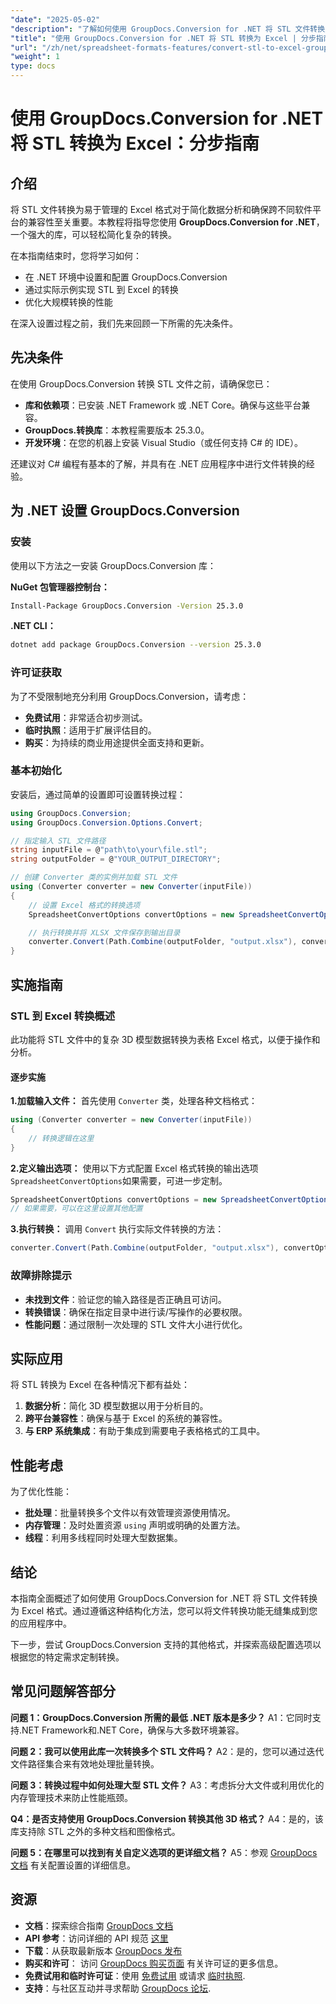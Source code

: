 ```yaml
---
"date": "2025-05-02"
"description": "了解如何使用 GroupDocs.Conversion for .NET 将 STL 文件转换为 Excel 格式。本分步指南可简化数据分析并确保软件兼容性。"
"title": "使用 GroupDocs.Conversion for .NET 将 STL 转换为 Excel | 分步指南"
"url": "/zh/net/spreadsheet-formats-features/convert-stl-to-excel-groupdocs-net/"
"weight": 1
type: docs
---
```

# 使用 GroupDocs.Conversion for .NET 将 STL 转换为 Excel：分步指南

## 介绍

将 STL 文件转换为易于管理的 Excel 格式对于简化数据分析和确保跨不同软件平台的兼容性至关重要。本教程将指导您使用 **GroupDocs.Conversion for .NET**，一个强大的库，可以轻松简化复杂的转换。

在本指南结束时，您将学习如何：
- 在 .NET 环境中设置和配置 GroupDocs.Conversion
- 通过实际示例实现 STL 到 Excel 的转换
- 优化大规模转换的性能

在深入设置过程之前，我们先来回顾一下所需的先决条件。

## 先决条件

在使用 GroupDocs.Conversion 转换 STL 文件之前，请确保您已：
- **库和依赖项**：已安装 .NET Framework 或 .NET Core。确保与这些平台兼容。
- **GroupDocs.转换库**：本教程需要版本 25.3.0。
- **开发环境**：在您的机器上安装 Visual Studio（或任何支持 C# 的 IDE）。

还建议对 C# 编程有基本的了解，并具有在 .NET 应用程序中进行文件转换的经验。

## 为 .NET 设置 GroupDocs.Conversion

### 安装

使用以下方法之一安装 GroupDocs.Conversion 库：

**NuGet 包管理器控制台：**
```bash
Install-Package GroupDocs.Conversion -Version 25.3.0
```

**.NET CLI：**
```bash
dotnet add package GroupDocs.Conversion --version 25.3.0
```

### 许可证获取

为了不受限制地充分利用 GroupDocs.Conversion，请考虑：
- **免费试用**：非常适合初步测试。
- **临时执照**：适用于扩展评估目的。
- **购买**：为持续的商业用途提供全面支持和更新。

### 基本初始化

安装后，通过简单的设置即可设置转换过程：
```csharp
using GroupDocs.Conversion;
using GroupDocs.Conversion.Options.Convert;

// 指定输入 STL 文件路径
string inputFile = @"path\to\your\file.stl";
string outputFolder = @"YOUR_OUTPUT_DIRECTORY";

// 创建 Converter 类的实例并加载 STL 文件
using (Converter converter = new Converter(inputFile))
{
    // 设置 Excel 格式的转换选项
    SpreadsheetConvertOptions convertOptions = new SpreadsheetConvertOptions();

    // 执行转换并将 XLSX 文件保存到输出目录
    converter.Convert(Path.Combine(outputFolder, "output.xlsx"), convertOptions);
}
```

## 实施指南

### STL 到 Excel 转换概述

此功能将 STL 文件中的复杂 3D 模型数据转换为表格 Excel 格式，以便于操作和分析。

#### 逐步实施

**1.加载输入文件：**
首先使用 `Converter` 类，处理各种文档格式：
```csharp
using (Converter converter = new Converter(inputFile))
{
    // 转换逻辑在这里
}
```

**2.定义输出选项：**
使用以下方式配置 Excel 格式转换的输出选项 `SpreadsheetConvertOptions`如果需要，可进一步定制。
```csharp
SpreadsheetConvertOptions convertOptions = new SpreadsheetConvertOptions();
// 如果需要，可以在这里设置其他配置
```

**3.执行转换：**
调用 `Convert` 执行实际文件转换的方法：
```csharp
converter.Convert(Path.Combine(outputFolder, "output.xlsx"), convertOptions);
```

### 故障排除提示
- **未找到文件**：验证您的输入路径是否正确且可访问。
- **转换错误**：确保在指定目录中进行读/写操作的必要权限。
- **性能问题**：通过限制一次处理的 STL 文件大小进行优化。

## 实际应用

将 STL 转换为 Excel 在各种情况下都有益处：
1. **数据分析**：简化 3D 模型数据以用于分析目的。
2. **跨平台兼容性**：确保与基于 Excel 的系统的兼容性。
3. **与 ERP 系统集成**：有助于集成到需要电子表格格式的工具中。

## 性能考虑

为了优化性能：
- **批处理**：批量转换多个文件以有效管理资源使用情况。
- **内存管理**：及时处置资源 `using` 声明或明确的处置方法。
- **线程**：利用多线程同时处理大型数据集。

## 结论

本指南全面概述了如何使用 GroupDocs.Conversion for .NET 将 STL 文件转换为 Excel 格式。通过遵循这种结构化方法，您可以将文件转换功能无缝集成到您的应用程序中。

下一步，尝试 GroupDocs.Conversion 支持的其他格式，并探索高级配置选项以根据您的特定需求定制转换。

## 常见问题解答部分

**问题 1：GroupDocs.Conversion 所需的最低 .NET 版本是多少？**
A1：它同时支持.NET Framework和.NET Core，确保与大多数环境兼容。

**问题 2：我可以使用此库一次转换多个 STL 文件吗？**
A2：是的，您可以通过迭代文件路径集合来有效地处理批量转换。

**问题 3：转换过程中如何处理大型 STL 文件？**
A3：考虑拆分大文件或利用优化的内存管理技术来防止性能瓶颈。

**Q4：是否支持使用 GroupDocs.Conversion 转换其他 3D 格式？**
A4：是的，该库支持除 STL 之外的多种文档和图像格式。

**问题 5：在哪里可以找到有关自定义选项的更详细文档？**
A5：参观 [GroupDocs 文档](https://docs.groupdocs.com/conversion/net/) 有关配置设置的详细信息。

## 资源
- **文档**：探索综合指南 [GroupDocs 文档](https://docs.groupdocs.com/conversion/net/)
- **API 参考**：访问详细的 API 规范 [这里](https://reference.groupdocs.com/conversion/net/)
- **下载**：从获取最新版本 [GroupDocs 发布](https://releases.groupdocs.com/conversion/net/)
- **购买和许可**： 访问 [GroupDocs 购买页面](https://purchase.groupdocs.com/buy) 有关许可证的更多信息。
- **免费试用和临时许可证**：使用 [免费试用](https://releases.groupdocs.com/conversion/net/) 或请求 [临时执照](https://purchase。groupdocs.com/temporary-license/).
- **支持**：与社区互动并寻求帮助 [GroupDocs 论坛](https://forum。groupdocs.com/c/conversion/10).